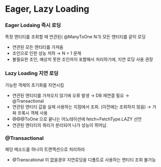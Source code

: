 # Eager, Lazy Loading

### Eager Lodaing 즉시 로딩

특정 엔티티를 조회할 때 연관된( @ManyToOne N:1) 모든 엔티티를 같이 로딩

- 연관된 모든 엔티티를 가져옴
- 조인으로 인한 성능 저하 → N + 1 문제
- 불필요한 조인, 예상치 못한 조인까지 포함해서 처리하기에, 지연 로딩 사용 권장

### Lazy Loading 지연 로딩

가능한 객체의 초기화를 지연시킴

- 연관된 엔티티를 가져오지 않기에 오류 발생 → DB 재연결 필요 → @Transactional
- 연관된 엔티티 값을 실제 사용하는 지점에서 조회. (이전에는 조회하지 않음) → 가짜 프록시 객체 사용
- @@@ToOne 으로 끝나는 어노테이션에 fetch=FetchType.LAZY 선언
- 연관된 엔티티의 쿼리가 분리되어 나가 성능이 뛰어남.

### @Transactional

해당 메소드를 하나의 트랜잭션으로 처리하라

- @Transcational 이 없을경우 지연로딩을 디폴트로 사용하는 엔티티 조회 불가능
